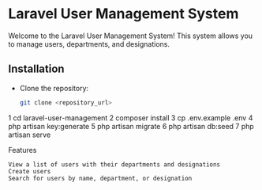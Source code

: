 # Laravel User Management System

Welcome to the Laravel User Management System! This system allows you to manage users, departments, and designations.

## Installation

- Clone the repository:
  ```bash
  git clone <repository_url>

1 cd laravel-user-management
2 composer install
3 cp .env.example .env
4 php artisan key:generate
5 php artisan migrate
6 php artisan db:seed
7 php artisan serve

Features

    View a list of users with their departments and designations
    Create users
    Search for users by name, department, or designation
